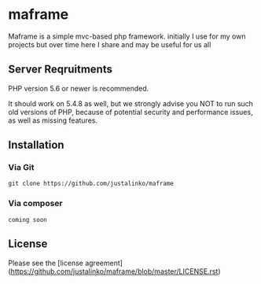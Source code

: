 # maframe
Maframe is a simple mvc-based php framework. initially I use for my own projects but over time here I share and may be useful for us all

## Server Reqruitments

PHP version 5.6 or newer is recommended.

It should work on 5.4.8 as well, but we strongly advise you NOT to run such old versions of PHP, because of potential security and performance issues, as well as missing features.


## Installation

### Via Git

```git clone https://github.com/justalinko/maframe```


### Via composer

```coming soon```


## License


Please see the [license agreement] (https://github.com/justalinko/maframe/blob/master/LICENSE.rst)
